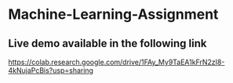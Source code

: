 # Machine-Learning-Assignment

## Live demo available in the following link
https://colab.research.google.com/drive/1FAy_My9TaEA1kFrN2zI8-4kNujaPcBis?usp=sharing
